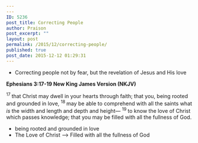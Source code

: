 ```yaml
---
---
ID: 5236
post_title: Correcting People
author: Praison
post_excerpt: ""
layout: post
permalink: /2015/12/correcting-people/
published: true
post_date: 2015-12-12 01:29:31
---
```

<ul>
	<li>Correcting people not by fear, but the revelation of Jesus and His love</li>
</ul>
<p class="passage-display"><strong><span class="passage-display-bcv">Ephesians 3:17-19
</span><span class="passage-display-version">New King James Version (NKJV)</span></strong></p>
<span id="en-NKJV-29269" class="text Eph-3-17"><sup class="versenum">17 </sup>that Christ may dwell in your hearts through faith; that you, being rooted and grounded in love, </span><span id="en-NKJV-29270" class="text Eph-3-18"><sup class="versenum">18 </sup>may be able to comprehend with all the saints what <i>is</i> the width and length and depth and height— </span><span id="en-NKJV-29271" class="text Eph-3-19"><sup class="versenum">19 </sup>to know the love of Christ which passes knowledge; that you may be filled with all the fullness of God.</span>
<ul>
	<li>being rooted and grounded in love</li>
	<li>The Love of Christ --&gt; Filled with all the fullness of God</li>
</ul>